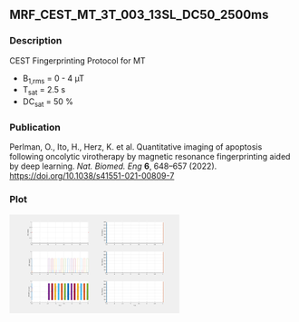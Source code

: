 ## MRF_CEST_MT_3T_003_13SL_DC50_2500ms

### Description
CEST Fingerprinting Protocol for MT
* B<sub>1,rms</sub> = 0 - 4 µT
* T<sub>sat</sub> = 2.5 s
* DC<sub>sat</sub> = 50 % 

### Publication

Perlman, O., Ito, H., Herz, K. et al. Quantitative imaging of apoptosis following oncolytic virotherapy by magnetic resonance fingerprinting aided by deep learning. *Nat. Biomed. Eng* **6**, 648–657 (2022). https://doi.org/10.1038/s41551-021-00809-7

### Plot
<img src="MRF_CEST_MT_3T_003_13SL_DC50_2500ms.png" width="300"/> 

